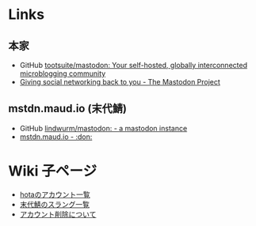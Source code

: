 <!-- TITLE: Mastodon -->
<!-- SUBTITLE: Your self-hosted, globally interconnected microblogging community -->

# Links

## 本家

* GitHub [tootsuite/mastodon: Your self-hosted, globally interconnected microblogging community](https://github.com/tootsuite/mastodon)
* [Giving social networking back to you - The Mastodon Project](https://joinmastodon.org/)

## mstdn.maud.io (末代鯖)

* GitHub [lindwurm/mastodon: - a mastodon instance](https://github.com/lindwurm/mastodon)
* [mstdn.maud.io - :don:](https://mstdn.maud.io/about)

# Wiki 子ページ

* [hotaのアカウント一覧](/mastodon/accounts)
* [末代鯖のスラング一覧](/mastodon/slangs)
* [アカウント削除について](/mastodon/delete-account)